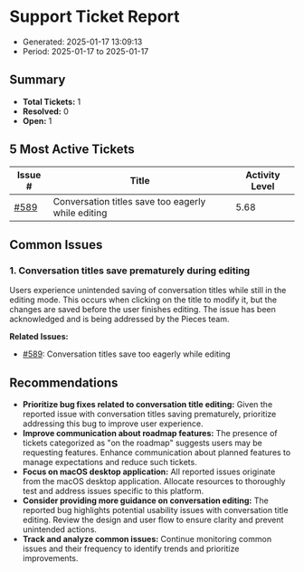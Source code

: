 # Support Ticket Report
- Generated: 2025-01-17 13:09:13
- Period: 2025-01-17 to 2025-01-17

## Summary
- **Total Tickets:** 1
- **Resolved:** 0
- **Open:** 1

## 5 Most Active Tickets
| Issue # | Title | Activity Level |
|---------|-------|----------------|
| [#589](https://github.com/pieces-app/support/issues/589) | Conversation titles save too eagerly while editing | 5.68 |

## Common Issues
### 1. Conversation titles save prematurely during editing
Users experience unintended saving of conversation titles while still in the editing mode. This occurs when clicking on the title to modify it, but the changes are saved before the user finishes editing. The issue has been acknowledged and is being addressed by the Pieces team.

**Related Issues:**
- [#589](https://github.com/pieces-app/support/issues/589): Conversation titles save too eagerly while editing


## Recommendations
- **Prioritize bug fixes related to conversation title editing:** Given the reported issue with conversation titles saving prematurely, prioritize addressing this bug to improve user experience.
- **Improve communication about roadmap features:**  The presence of tickets categorized as "on the roadmap" suggests users may be requesting features. Enhance communication about planned features to manage expectations and reduce such tickets.
- **Focus on macOS desktop application:** All reported issues originate from the macOS desktop application. Allocate resources to thoroughly test and address issues specific to this platform.
- **Consider providing more guidance on conversation editing:** The reported bug highlights potential usability issues with conversation title editing. Review the design and user flow to ensure clarity and prevent unintended actions.
- **Track and analyze common issues:** Continue monitoring common issues and their frequency to identify trends and prioritize improvements. 
